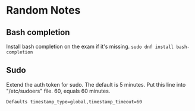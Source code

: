 # Random Notes

## Bash completion

Install bash completion on the exam if it's missing.
``sudo dnf install bash-completion``

## Sudo

Extend the auth token for sudo. The default is 5 minutes. Put this line into "/etc/sudoers" file. 60, equals 60 minutes.

``Defaults timestamp_type=global,timestamp_timeout=60``

